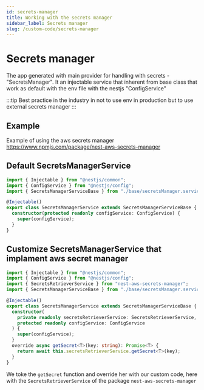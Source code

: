```yaml
---
id: secrets-manager
title: Working with the secrets manager
sidebar_label: Secrets manager
slug: /custom-code/secrets-manager
---
```


# Secrets manager

The app generated with main provider for handling with secrets - "SecretsManager".
It an injectable service that inherent from base class that work as default with the env file with the nestjs "ConfigService"

:::tip
Best practice in the industry in not to use env in production but to use external secrets manager
:::

## Example

Example of using the aws secrets manager
https://www.npmjs.com/package/nest-aws-secrets-manager

## Default SecretsManagerService

```typescript
import { Injectable } from "@nestjs/common";
import { ConfigService } from "@nestjs/config";
import { SecretsManagerServiceBase } from "./base/secretsManager.service.base";

@Injectable()
export class SecretsManagerService extends SecretsManagerServiceBase {
  constructor(protected readonly configService: ConfigService) {
    super(configService);
  }
}
```

## Customize SecretsManagerService that implament aws secret manager

```typescript
import { Injectable } from "@nestjs/common";
import { ConfigService } from "@nestjs/config";
import { SecretsRetrieverService } from "nest-aws-secrets-manager";
import { SecretsManagerServiceBase } from "./base/secretsManager.service.base";

@Injectable()
export class SecretsManagerService extends SecretsManagerServiceBase {
  constructor(
    private readonly secretsRetrieverService: SecretsRetrieverService,
    protected readonly configService: ConfigService
  ) {
    super(configService);
  }
  override async getSecret<T>(key: string): Promise<T> {
    return await this.secretsRetrieverService.getSecret<T>(key);
  }
}
```

We toke the `getSecret` function and override her with our custom code, here with the `SecretsRetrieverService` of the package `nest-aws-secrets-manager`
